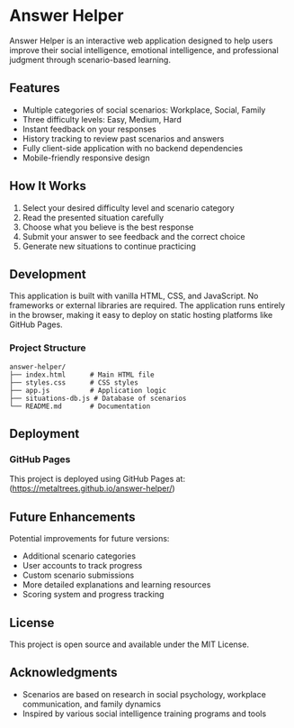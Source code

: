 # Answer Helper

Answer Helper is an interactive web application designed to help users improve their social intelligence, emotional intelligence, and professional judgment through scenario-based learning.

## Features

- Multiple categories of social scenarios: Workplace, Social, Family
- Three difficulty levels: Easy, Medium, Hard
- Instant feedback on your responses
- History tracking to review past scenarios and answers
- Fully client-side application with no backend dependencies
- Mobile-friendly responsive design

## How It Works

1. Select your desired difficulty level and scenario category
2. Read the presented situation carefully
3. Choose what you believe is the best response
4. Submit your answer to see feedback and the correct choice
5. Generate new situations to continue practicing

## Development

This application is built with vanilla HTML, CSS, and JavaScript. No frameworks or external libraries are required. The application runs entirely in the browser, making it easy to deploy on static hosting platforms like GitHub Pages.

### Project Structure

```
answer-helper/
├── index.html      # Main HTML file
├── styles.css      # CSS styles
├── app.js          # Application logic 
├── situations-db.js # Database of scenarios
└── README.md       # Documentation
```

## Deployment

### GitHub Pages

This project is deployed using GitHub Pages at: (https://metaltrees.github.io/answer-helper/)

## Future Enhancements

Potential improvements for future versions:

- Additional scenario categories
- User accounts to track progress
- Custom scenario submissions
- More detailed explanations and learning resources
- Scoring system and progress tracking

## License

This project is open source and available under the MIT License.

## Acknowledgments

- Scenarios are based on research in social psychology, workplace communication, and family dynamics
- Inspired by various social intelligence training programs and tools
